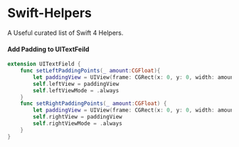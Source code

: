 # Swift-Helpers
A Useful curated list of Swift 4 Helpers.

#### Add Padding to UITextFeild
```swift
extension UITextField {
    func setLeftPaddingPoints(_ amount:CGFloat){
        let paddingView = UIView(frame: CGRect(x: 0, y: 0, width: amount, height: self.frame.size.height))
        self.leftView = paddingView
        self.leftViewMode = .always
    }
    func setRightPaddingPoints(_ amount:CGFloat) {
        let paddingView = UIView(frame: CGRect(x: 0, y: 0, width: amount, height: self.frame.size.height))
        self.rightView = paddingView
        self.rightViewMode = .always
    }
}
```
